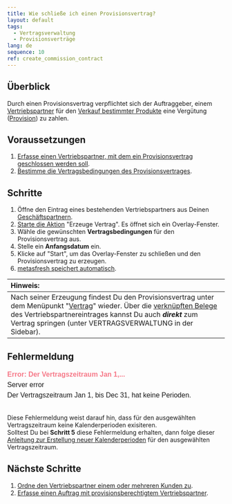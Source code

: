 ```yaml
---
title: Wie schließe ich einen Provisionsvertrag?
layout: default
tags:
  - Vertragsverwaltung
  - Provisionsverträge
lang: de
sequence: 10
ref: create_commission_contract
---
```


## Überblick
Durch einen Provisionsvertrag verpflichtet sich der Auftraggeber, einem [Vertriebspartner](Vertriebspartner_anlegen) für den [Verkauf bestimmter Produkte](Auftrag_erfassen) eine Vergütung ([Provision](Provisionspunkte_Preis)) zu zahlen.

## Voraussetzungen
1. [Erfasse einen Vertriebspartner, mit dem ein Provisionsvertrag geschlossen werden soll](Vertriebspartner_anlegen).
1. [Bestimme die Vertragsbedingungen des Provisionsvertrages](Vertragsbedingungen_Provision_definieren).

## Schritte
1. Öffne den Eintrag eines bestehenden Vertriebspartners aus Deinen [Geschäftspartnern](Menu).
1. [Starte die Aktion](AktionStarten#aktionsmenue) "Erzeuge Vertrag". Es öffnet sich ein Overlay-Fenster.
1. Wähle die gewünschten **Vertragsbedingungen** für den Provisionsvertrag aus.
1. Stelle ein **Anfangsdatum** ein.
1. Klicke auf "Start", um das Overlay-Fenster zu schließen und den Provisionsvertrag zu erzeugen.
1. [metasfresh speichert automatisch](Speicheranzeige).

| **Hinweis:** |
| :--- |
| Nach seiner Erzeugung findest Du den Provisionsvertrag unter dem Menüpunkt "[Vertrag](Menu)" wieder. Über die [verknüpften Belege](SpringezuBelegen) des Vertriebspartnereintrages kannst Du auch ***direkt*** zum Vertrag springen (unter VERTRAGSVERWALTUNG in der Sidebar). |

## Fehlermeldung

<kbd style="font-size:12pt; font-family:arial; line-height:1.5;"><span style="color:#f67a89"><strong>Error: Der Vertragszeitraum Jan 1,...</strong></span><br>
Server error<br>
Der Vertragszeitraum Jan 1, <script>document.write(new Date().getFullYear())</script> bis Dec 31, <script>document.write(new Date().getFullYear())</script> hat keine Perioden.</kbd><br><br>

Diese Fehlermeldung weist darauf hin, dass für den ausgewählten Vertragszeitraum keine Kalenderperioden exisiteren.<br>
Solltest Du bei **Schritt 5** diese Fehlermeldung erhalten, dann folge dieser [Anleitung zur Erstellung neuer Kalenderperioden](Neue_Kalenderperiode_anlegen) für den ausgewählten Vertragszeitraum.

## Nächste Schritte
1. [Ordne den Vertriebspartner einem oder mehreren Kunden zu](Vertriebspartner_Kunden_zuordnen).
1. [Erfasse einen Auftrag mit provisionsberechtigtem Vertriebspartner](Auftrag_erfassen_Vertriebspartner).
